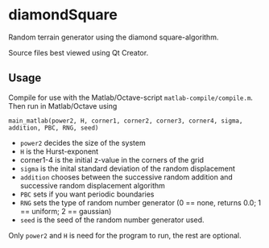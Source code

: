 diamondSquare
=============

Random terrain generator using the diamond square-algorithm.

Source files best viewed using Qt Creator.

Usage
-----
Compile for use with the Matlab/Octave-script `matlab-compile/compile.m`. Then run in Matlab/Octave using

    main_matlab(power2, H, corner1, corner2, corner3, corner4, sigma, addition, PBC, RNG, seed)

* `power2` decides the size of the system
* `H` is the Hurst-exponent
* corner1-4 is the initial z-value in the corners of the grid
* `sigma` is the inital standard deviation of the random displacement
* `addition` chooses between the successive random addition and successive random displacement algorithm
* `PBC` sets if you want periodic boundaries
* `RNG` sets the type of random number generator (0 == none, returns 0.0; 1 == uniform; 2 == gaussian)
* `seed` is the seed of the random number generator used.

Only `power2` and `H` is need for the program to run, the rest are optional.
